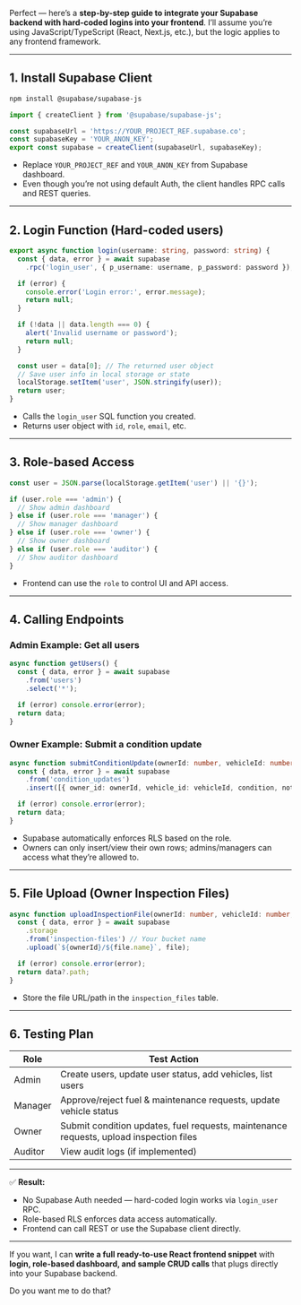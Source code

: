 Perfect — here’s a **step-by-step guide to integrate your Supabase backend with hard-coded logins into your frontend**. I’ll assume you’re using JavaScript/TypeScript (React, Next.js, etc.), but the logic applies to any frontend framework.

---

## **1. Install Supabase Client**

```bash
npm install @supabase/supabase-js
```

```ts
import { createClient } from '@supabase/supabase-js';

const supabaseUrl = 'https://YOUR_PROJECT_REF.supabase.co';
const supabaseKey = 'YOUR_ANON_KEY';
export const supabase = createClient(supabaseUrl, supabaseKey);
```

* Replace `YOUR_PROJECT_REF` and `YOUR_ANON_KEY` from Supabase dashboard.
* Even though you’re not using default Auth, the client handles RPC calls and REST queries.

---

## **2. Login Function (Hard-coded users)**

```ts
export async function login(username: string, password: string) {
  const { data, error } = await supabase
    .rpc('login_user', { p_username: username, p_password: password });

  if (error) {
    console.error('Login error:', error.message);
    return null;
  }

  if (!data || data.length === 0) {
    alert('Invalid username or password');
    return null;
  }

  const user = data[0]; // The returned user object
  // Save user info in local storage or state
  localStorage.setItem('user', JSON.stringify(user));
  return user;
}
```

* Calls the `login_user` SQL function you created.
* Returns user object with `id`, `role`, `email`, etc.

---

## **3. Role-based Access**

```ts
const user = JSON.parse(localStorage.getItem('user') || '{}');

if (user.role === 'admin') {
  // Show admin dashboard
} else if (user.role === 'manager') {
  // Show manager dashboard
} else if (user.role === 'owner') {
  // Show owner dashboard
} else if (user.role === 'auditor') {
  // Show auditor dashboard
}
```

* Frontend can use the `role` to control UI and API access.

---

## **4. Calling Endpoints**

### **Admin Example: Get all users**

```ts
async function getUsers() {
  const { data, error } = await supabase
    .from('users')
    .select('*');

  if (error) console.error(error);
  return data;
}
```

### **Owner Example: Submit a condition update**

```ts
async function submitConditionUpdate(ownerId: number, vehicleId: number, condition: string, notes: string) {
  const { data, error } = await supabase
    .from('condition_updates')
    .insert([{ owner_id: ownerId, vehicle_id: vehicleId, condition, notes }]);

  if (error) console.error(error);
  return data;
}
```

* Supabase automatically enforces RLS based on the role.
* Owners can only insert/view their own rows; admins/managers can access what they’re allowed to.

---

## **5. File Upload (Owner Inspection Files)**

```ts
async function uploadInspectionFile(ownerId: number, vehicleId: number, file: File) {
  const { data, error } = await supabase
    .storage
    .from('inspection-files') // Your bucket name
    .upload(`${ownerId}/${file.name}`, file);

  if (error) console.error(error);
  return data?.path;
}
```

* Store the file URL/path in the `inspection_files` table.

---

## **6. Testing Plan**

| Role    | Test Action                                                                            |
| ------- | -------------------------------------------------------------------------------------- |
| Admin   | Create users, update user status, add vehicles, list users                             |
| Manager | Approve/reject fuel & maintenance requests, update vehicle status                      |
| Owner   | Submit condition updates, fuel requests, maintenance requests, upload inspection files |
| Auditor | View audit logs (if implemented)                                                       |

---

✅ **Result:**

* No Supabase Auth needed — hard-coded login works via `login_user` RPC.
* Role-based RLS enforces data access automatically.
* Frontend can call REST or use the Supabase client directly.

---

If you want, I can **write a full ready-to-use React frontend snippet** with **login, role-based dashboard, and sample CRUD calls** that plugs directly into your Supabase backend.

Do you want me to do that?
